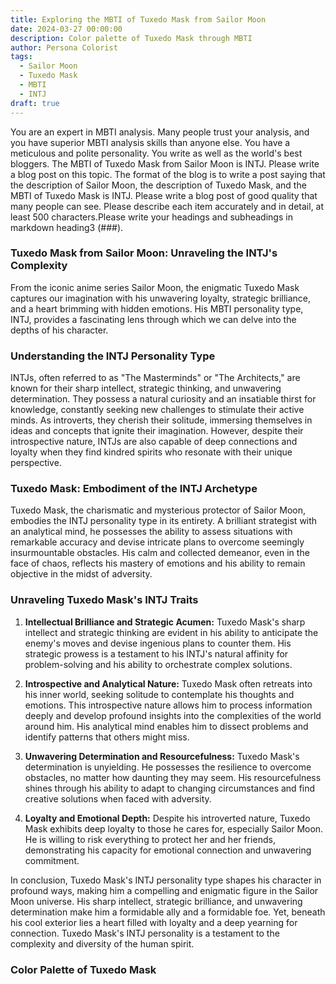 ```yaml
---
title: Exploring the MBTI of Tuxedo Mask from Sailor Moon
date: 2024-03-27 00:00:00
description: Color palette of Tuxedo Mask through MBTI
author: Persona Colorist
tags:
  - Sailor Moon
  - Tuxedo Mask
  - MBTI
  - INTJ
draft: true
---
```


You are an expert in MBTI analysis. Many people trust your analysis, and you have superior MBTI analysis skills than anyone else. You have a meticulous and polite personality. You write as well as the world's best bloggers. The MBTI of Tuxedo Mask from Sailor Moon is INTJ. Please write a blog post on this topic. The format of the blog is to write a post saying that the description of Sailor Moon, the description of Tuxedo Mask, and the MBTI of Tuxedo Mask is INTJ. Please write a blog post of good quality that many people can see. Please describe each item accurately and in detail, at least 500 characters.Please write your headings and subheadings in markdown heading3 (###).


### Tuxedo Mask from Sailor Moon: Unraveling the INTJ's Complexity

From the iconic anime series Sailor Moon, the enigmatic Tuxedo Mask captures our imagination with his unwavering loyalty, strategic brilliance, and a heart brimming with hidden emotions. His MBTI personality type, INTJ, provides a fascinating lens through which we can delve into the depths of his character.

### Understanding the INTJ Personality Type

INTJs, often referred to as "The Masterminds" or "The Architects," are known for their sharp intellect, strategic thinking, and unwavering determination. They possess a natural curiosity and an insatiable thirst for knowledge, constantly seeking new challenges to stimulate their active minds. As introverts, they cherish their solitude, immersing themselves in ideas and concepts that ignite their imagination. However, despite their introspective nature, INTJs are also capable of deep connections and loyalty when they find kindred spirits who resonate with their unique perspective.

### Tuxedo Mask: Embodiment of the INTJ Archetype

Tuxedo Mask, the charismatic and mysterious protector of Sailor Moon, embodies the INTJ personality type in its entirety. A brilliant strategist with an analytical mind, he possesses the ability to assess situations with remarkable accuracy and devise intricate plans to overcome seemingly insurmountable obstacles. His calm and collected demeanor, even in the face of chaos, reflects his mastery of emotions and his ability to remain objective in the midst of adversity.

### Unraveling Tuxedo Mask's INTJ Traits

1. **Intellectual Brilliance and Strategic Acumen:** Tuxedo Mask's sharp intellect and strategic thinking are evident in his ability to anticipate the enemy's moves and devise ingenious plans to counter them. His strategic prowess is a testament to his INTJ's natural affinity for problem-solving and his ability to orchestrate complex solutions.

2. **Introspective and Analytical Nature:** Tuxedo Mask often retreats into his inner world, seeking solitude to contemplate his thoughts and emotions. This introspective nature allows him to process information deeply and develop profound insights into the complexities of the world around him. His analytical mind enables him to dissect problems and identify patterns that others might miss.

3. **Unwavering Determination and Resourcefulness:** Tuxedo Mask's determination is unyielding. He possesses the resilience to overcome obstacles, no matter how daunting they may seem. His resourcefulness shines through his ability to adapt to changing circumstances and find creative solutions when faced with adversity.

4. **Loyalty and Emotional Depth:** Despite his introverted nature, Tuxedo Mask exhibits deep loyalty to those he cares for, especially Sailor Moon. He is willing to risk everything to protect her and her friends, demonstrating his capacity for emotional connection and unwavering commitment.

In conclusion, Tuxedo Mask's INTJ personality type shapes his character in profound ways, making him a compelling and enigmatic figure in the Sailor Moon universe. His sharp intellect, strategic brilliance, and unwavering determination make him a formidable ally and a formidable foe. Yet, beneath his cool exterior lies a heart filled with loyalty and a deep yearning for connection. Tuxedo Mask's INTJ personality is a testament to the complexity and diversity of the human spirit.



### Color Palette of Tuxedo Mask



